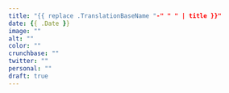 ```yaml
---
title: "{{ replace .TranslationBaseName "-" " " | title }}"
date: {{ .Date }}
image: ""
alt: ""
color: ""
crunchbase: ""
twitter: ""
personal: ""
draft: true
---
```

